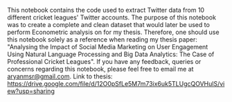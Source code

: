 This notebook contains the code used to extract Twitter data from 10 different cricket leagues' Twitter accounts.  The purpose of this notebook was to create a complete and clean dataset that would later be used to perform Econometric analysis on for my thesis. Therefore, one should use this notebook solely as a reference when reading my thesis paper: "Analysing the Impact of Social Media Marketing on User Engagement Using Natural Language Processing and Big Data Analytics: The Case of Professional Cricket Leagues".  If you have any feedback, queries or concerns regarding this notebook, please feel free to email me at aryanmsr@gmail.com.  Link to thesis: https://drive.google.com/file/d/12O0pSfLe5M7m73ix6uk5TLUgcQOVHulS/view?usp=sharing
